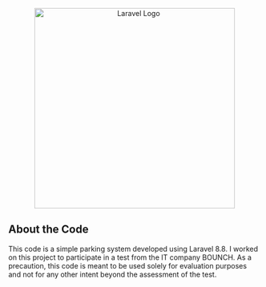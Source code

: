 <p align="center">
  <a href="https://laravel.com" target="_blank">
    <img src="https://raw.githubusercontent.com/laravel/art/master/logo-lockup/5%20SVG/2%20CMYK/1%20Full%20Color/laravel-logolockup-cmyk-red.svg" width="400" alt="Laravel Logo">
  </a>
</p>

## About the Code

This code is a simple parking system developed using Laravel 8.8. I worked on this project to participate in a test from the IT company BOUNCH. As a precaution, this code is meant to be used solely for evaluation purposes and not for any other intent beyond the assessment of the test.
